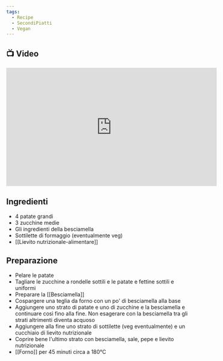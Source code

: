 ```yaml
---
tags:
  - Recipe
  - SecondiPiatti
  - Vegan
---
```



## 📺 Video

<div class="iframe-container">
  <iframe width="560" height="315" src="https://www.youtube.com/embed/pbJYytPXEVU" title="YouTube video player" frameborder="0" allow="accelerometer; autoplay; clipboard-write; encrypted-media; gyroscope; picture-in-picture" allowfullscreen></iframe>
</div>

## Ingredienti
* 4 patate grandi
* 3 zucchine medie
* Gli ingredienti della besciamella
* Sottilette di formaggio (eventualmente veg)
* [[Lievito nutrizionale-alimentare]]

## Preparazione
* Pelare le patate
* Tagliare le zucchine a rondelle sottili e le patate e fettine sottili e uniformi
* Preparare la [[Besciamella]]
* Cospargere una teglia da forno con un po' di besciamella alla base
* Aggiungere uno strato di patate e uno di zucchine e la besciamella e continuare così fino alla fine. Non esagerare con la besciamella tra gli strati altrimenti diventa acquoso
* Aggiungere alla fine uno strato di sottilette (veg eventualmente) e un cucchiaio di lievito nutrizionale
* Coprire bene l'ultimo strato con besciamella, sale, pepe e lievito nutrizionale
* [[Forno]] per 45 minuti circa a 180°C